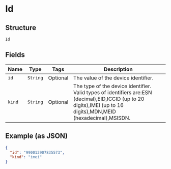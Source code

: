 
# Id

## Structure

`Id`

## Fields

| Name | Type | Tags | Description |
|  --- | --- | --- | --- |
| `id` | `String` | Optional | The value of the device identifier. |
| `kind` | `String` | Optional | The type of the device identifier. Valid types of identifiers are:ESN (decimal),EID,ICCID (up to 20 digits),IMEI (up to 16 digits),MDN,MEID (hexadecimal),MSISDN. |

## Example (as JSON)

```json
{
  "id": "990013907835573",
  "kind": "imei"
}
```

